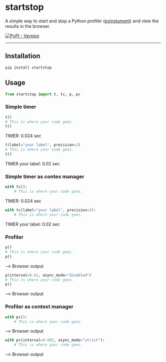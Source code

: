 # startstop

A simple way to start and stop a Python profiler ([pyinstument](https://github.com/joerick/pyinstrument)) and view the results in the browser.

[![PyPI - Version](https://img.shields.io/pypi/v/startstop.svg)](https://pypi.org/project/startstop)

-----

## Installation

```console
pip install startstop
```

## Usage

```python
from startstop import t, tc, p, pc
```

### Simple timer

```python
t()
# This is where your code goes.
t()
```

TIMER: 0.024 sec

```python
t(label="your label", precision=2)
# This is where your code goes.
t()
```

TIMER your label: 0.02 sec

### Simple timer as contex manager

```python
with tc():
    # This is where your code goes.
```

TIMER: 0.024 sec

```python
with tc(label="your label", precision=2):
    # This is where your code goes.
```

TIMER your label: 0.02 sec

### Profiler

```python
p()
# This is where your code goes.
p()
```

--> Browser output

```python
p(interval=0.01, async_mode="disabled")
# This is where your code goes.
p()
```

--> Browser output

### Profiler as context manager

```python
with pc():
    # This is where your code goes.
```

--> Browser output

```python
with pc(interval=0.002, async_mode="strict"):
    # This is where your code goes.
```

--> Browser output
